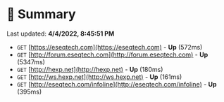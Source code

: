 # 📖 Summary
Last updated: **4/4/2022, 8:45:51 PM**

- `GET` [https://eseqtech.com](https://eseqtech.com) - **Up** (572ms)
- `GET` [http://forum.eseqtech.com](http://forum.eseqtech.com) - **Up** (5347ms)
- `GET` [http://hexp.net](http://hexp.net) - **Up** (180ms)
- `GET` [http://ws.hexp.net](http://ws.hexp.net) - **Up** (161ms)
- `GET` [http://eseqtech.com/infoline](http://eseqtech.com/infoline) - **Up** (395ms)
